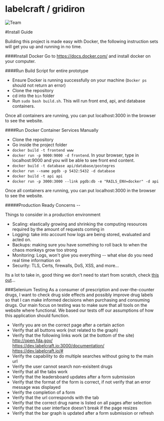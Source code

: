 # labelcraft / gridiron

![Team](https://github.com/GridIron/labelcraft/blob/master/teamresources/gridiron.png)

#Install Guide

Building this project is made easy with Docker, the following instruction sets will get you up and running in no time. 

####Install Docker
Go to https://docs.docker.com/ and install docker on your computer.

####Run Build Script for entire prototype
* Ensure Docker is running successfully on your machine (`Docker ps` should not return an error)
* Clone the repository
* cd into the `bin` folder
* Run `sudo bash build.sh`. This will run front end, api, and database containers. 

Once all containers are running, you can put localhost:3000 in the browser to see the website. 

####Run Docker Container Services Manually
* Clone the repository
* Go inside the project folder
* `docker build -t frontend www`
* `docker run -p 9000:9000 -d frontend`. In your browser, type in localhost:9000 and you will be able to see front end content. 
* `docker build -t database api/database/postegres`
* `docker run --name pgdb -p 5432:5432 -d database`
* `docker build -t api api`
* `docker run -p 3000:3000 --link pgdb:db -e "RAILS_ENV=docker" -d api`<br>

Once all containers are running, you can put localhost:3000 in the browser to see the website.

#####Production Ready Concerns -- 

Things to consider in a production environment 

- Scaling: elastically growing and shrinking the computing resources required by the amount of requests coming in
- Logging: take into account how logs are being stored, evaluated and acted on.
- Backups: making sure you have something to roll back to when the chaos monkeys grow too strong
- Monitoring: Logs, won't give you everything -- what else do you need real time information on
- Security: TLS, Certs, firewalls, DoS, XSS, and more... 

Its a lot to take in, good thing we don't need to start from scratch, check [this out](http://shipyard-project.com/)...

###Selenium Testing
As a consumer of prescription and over-the-counter drugs, I want to check drug side effects and possibly improve drug labels so that I can make informed decisions when purchasing and consuming drugs. Our main focus on testing was to make sure that all tools on the website where functional. We based our tests off our assumptions of how this application should function.   

* Verify you are on the correct page after a certain action
* Verify that all buttons work (not related to the graph)
* Verify that the following links work (at the bottom of the site)
	http://open.fda.gov/  
	https://dev.labelcraft.io:3000/documentation/  
	https://dev.labelcraft.io/#  
* Verify the capability to do multiple searches without going to the main url
* Verify the user cannot search non-exisitent drugs
* Verify that all the tabs work
* Verify that the leadersboard updates after a form submission
* Verify that the format of the form is correct, if not verify that an error message was displayed
* Verify the completion of a form
* Verify that the url corresponds with the tab
* Verify that the correct drug name is listed on all pages after selection
* Verify that the user interface doesn't break if the page resizes
* Verify that the bar graph is updated after a form submission or refresh
